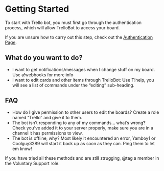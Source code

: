 # Getting Started

To start with Trello bot, you must first go through the authentication process, which will allow TrelloBot to access your board.

If you are unsure how to carry out this step, check out the [Authentication Page](/guide/auth/).

## What do you want to do?

* I want to get notifications/messages when I change stuff on my board. Use a!webhooks for more info
* I want to edit cards and other items through TrelloBot: Use T!help, you will see a list of commands under the “editing” sub-heading.

## FAQ
* How do I give permission to other users to edit the boards? Create a role named “Trello” and give it to them.
* The bot isn’t responding to any of my commands… what’s wrong? Check you’ve added it to your server properly, make sure you are in a channel it has permissions to view.
* The bot is offline, why? Most likely it encountered an error, Yamboy1 or Coolguy3289 will start it back up as soon as they can. Ping them to let em know!

If you have tried all these methods and are still strugging, @tag a member in the Voluntary Support role.
